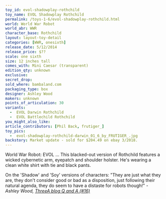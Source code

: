 ```yaml
---
toy_id: evol-shadowplay-rothchild
toy_name: EVOL Shadowplay Rothchild
permalink: /toys-1-6/evol-shadowplay-rothchild.html
world: World War Robot
world_abr: WWR
character_base: Rothchild
layout: layout-toy-detail
categories: [WWR, onesixth]
release_date: 5/12/2014
release_price: $??
scale: one sixth
size: 12 inches tall
comes_with: Mini Caesar (transparent)
edition_qty: unknown
exclusive:
secret_drop:
sold_where: bambaland.com
packaging_type: box
designer: Ashley Wood
makers: unknown
points_of_articulation: 30
variants: 
  -  EVOL Darwin Rothchild
  -  EVOL Battlechild Rothchild
you_might_also_like:
article_contributors: [Phil Back, frutiger_]
toy_pics:
  -  evol-shadowplay-rothchild-darwin_01_6_by_FRUTIGER_.jpg
backstory: Market update - sold for $204.49 on ebay 3/2018.
---
```

World War Robot: EVOL ... This blacked-out version of Rothchild features a wicked cybernetic arm, eyepatch and shoulder holster. He's wearing a clean white shirt with tie and black pants.

On the 'Shadow' and 'Soy' versions of characters:
"They are just what they are, they don't consider good or bad as a disposition, just following their natural agenda, they do seem to have a distaste for robots though!"
<cite>- Ashley Wood, <a href="http://worldof3alegion.forumotion.com/t287-qa-sessions-with-ashley-wood" target="_blank">ThreeA blog Q and A (#16)</a></cite>